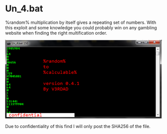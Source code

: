 # Un_4.bat
%random% multiplication by itself gives a repeating set of numbers.
With this exploit and some knowledge you could probably win on any gambling website when finding the right multification order.

![console](https://github.com/V3RDAD/Un_4.bat/blob/main/random.png?raw=true)

Due to confidentiality of this find I will only post the SHA256 of the file.
